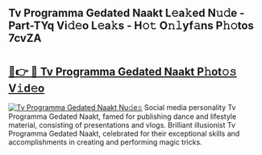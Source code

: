 ## Tv Programma Gedated Naakt L𝚎a𝚔ed N𝚞𝚍e - Part-TYq Vi𝚍𝚎o L𝚎a𝚔s - H𝚘𝚝 O𝚗𝚕yf𝚊ns P𝚑𝚘tos 7cvZA

# <h2><a href="http://kf31x73.oniu.top/?m=Tv+Programma+Gedated+Naakt">🔗👉 🔴 Tv Programma Gedated Naakt P𝚑ot𝚘𝚜 V𝚒d𝚎o</a></h2>

[![Tv Programma Gedated Naakt Nu𝚍e𝚜](https://i.imgur.com/0qMVB7G.gif)](http://kf31x73.oniu.top/?m=Tv+Programma+Gedated+Naakt)
Social media personality Tv Programma Gedated Naakt, famed for publishing dance and lifestyle material, consisting of presentations and vlogs. Brilliant illusionist Tv Programma Gedated Naakt, celebrated for their exceptional skills and accomplishments in creating and performing magic tricks.  
